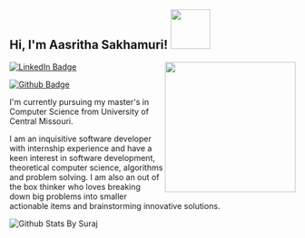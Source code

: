 <h2> Hi, I'm Aasritha Sakhamuri! <img src="https://media.tenor.com/kQcGDGtb79QAAAAi/alice-animated-alice-stickers.gif" width="70"></h2>

<img align='right' src="https://cdn.pixabay.com/photo/2024/05/20/13/27/woman-8775227_1280.png" width="230">

[![LinkedIn Badge](https://img.shields.io/badge/-Aasritha_Sakhamuri-blue?style=flat&logo=LinkedIn&logoColor=white)](https://www.linkedin.com/in/aasritha-sakhamuri-25b314216)

[![Github Badge](https://img.shields.io/badge/-@sakhamuri-aasritha?style=flat&logo=Github&logoColor=white&link=https://github.com/sakhamuri-aasritha)](https://github.com/sakhamuri-aasritha) 

I'm currently pursuing my master's in Computer Science from University of Central Missouri. 

I am an inquisitive software developer with internship experience and have a keen interest in software development, theoretical computer science, algorithms and problem solving.
I am also an out of the box thinker who loves breaking down big problems into smaller actionable items and brainstorming innovative solutions.

<!--
[![Top Langs](https://github-readme-stats.vercel.app/api/top-langs/?username=sakhamuri-aasritha&langs_count=8)](https://github.com/sakhamuri-aasritha)
-->

![Github Stats By Suraj](https://github-readme-stats.vercel.app/api?username=sakhamuri-aasritha&show_icons=true&title_color=fff&icon_color=79ff97&text_color=9f9f9f&bg_color=151515)  
</br>

<!--
**sakhamuri-aasritha/sakhamuri-aasritha** is a ✨ _special_ ✨ repository because its `README.md` (this file) appears on your GitHub profile.

Here are some ideas to get you started:

- 🔭 I’m currently working on ...
- 🌱 I’m currently learning ...
- 👯 I’m looking to collaborate on ...
- 🤔 I’m looking for help with ...
- 💬 Ask me about ...
- 📫 How to reach me: ...
- 😄 Pronouns: ...
- ⚡ Fun fact: ...
-->

